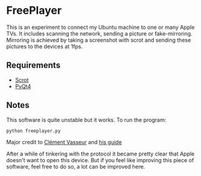FreePlayer
==========
This is an experiment to connect my Ubuntu machine to one or many
Apple TVs. It includes scanning the network, sending a picture or fake-mirroring.
Mirroring is achieved by taking a screenshot with scrot and sending these pictures
to the devices at 1fps.

## Requirements
- [Scrot](http://linuxbrit.co.uk/scrot/)
- [PyQt4](https://wiki.python.org/moin/PyQt)

## Notes
This software is quite unstable but it works.
To run the program:
```
python freeplayer.py
```

Major credit to [Clément Vasseur](https://github.com/nto) and [his guide](http://nto.github.io/AirPlay.html)

After a while of tinkering with the protocol it became pretty clear that Apple doesn't want to open this device.
But if you feel like improving this piece of software, feel free to do so, a lot can be improved here.
